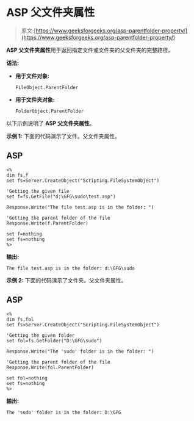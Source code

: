 # ASP 父文件夹属性

> 原文:[https://www.geeksforgeeks.org/asp-parentfolder-property/](https://www.geeksforgeeks.org/asp-parentfolder-property/)

**ASP 父文件夹属性**用于返回指定文件或文件夹的父文件夹的完整路径。

**语法:**

*   **用于文件对象:**

    ```
    FileObject.ParentFolder
    ```

*   **用于文件夹对象:**

    ```
    FolderObject.ParentFolder
    ```

以下示例说明了 **ASP 父文件夹属性**。

**示例 1:** 下面的代码演示了文件。父文件夹属性。

## ASP

```
<%
dim fs,f
set fs=Server.CreateObject("Scripting.FileSystemObject")

'Getting the given file
set f=fs.GetFile("d:\GFG\sudo\test.asp")

Response.Write("The file test.asp is in the folder: ")

'Getting the parent folder of the file
Response.Write(f.ParentFolder)

set f=nothing
set fs=nothing
%>
```

**输出:**

```
The file test.asp is in the folder: d:\GFG\sudo
```

**示例 2:** 下面的代码演示了文件夹。父文件夹属性。

## ASP

```
<%
dim fs,fol
set fs=Server.CreateObject("Scripting.FileSystemObject")

'Getting the given folder
set fol=fs.GetFolder("D:\GFG\sudo")

Response.Write("The 'sudo' folder is in the folder: ")

'Getting the parent folder of the file
Response.Write(fol.ParentFolder)

set fol=nothing
set fs=nothing
%>
```

**输出:**

```
The 'sudo' folder is in the folder: D:\GFG
```